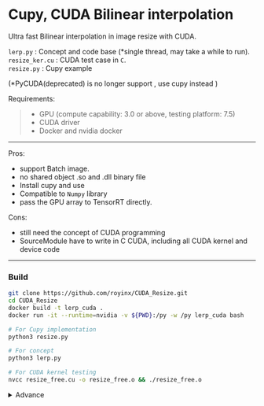 
# Cupy, CUDA Bilinear interpolation

Ultra fast Bilinear interpolation in image resize with CUDA.


`lerp.py` : Concept and code base (*single thread, may take a while to run). <br/>
`resize_ker.cu` : CUDA test case in `C`. <br/>
`resize.py` : Cupy example <br/>

(*PyCUDA(deprecated) is no longer support , use cupy instead )

Requirements:
>- GPU (compute capability: 3.0 or above, testing platform: 7.5)
>- CUDA driver
>- Docker and nvidia docker
---
Pros:
- support Batch image.
- no shared object .so and .dll binary file
- Install cupy and use
- Compatible to `Numpy` library
- pass the GPU array to TensorRT directly. 

Cons:
- still need the concept of CUDA programming
- SourceModule have to write in C CUDA, including all CUDA kernel and device code

---
### Build 

```bash
git clone https://github.com/royinx/CUDA_Resize.git 
cd CUDA_Resize
docker build -t lerp_cuda .
docker run -it --runtime=nvidia -v ${PWD}:/py -w /py lerp_cuda bash 

# For Cupy implementation
python3 resize.py

# For concept
python3 lerp.py

# For CUDA kernel testing
nvcc resize_free.cu -o resize_free.o && ./resize_free.o

```
<details><summary> Advance </summary>

```bash
docker run -it --privileged --runtime=nvidia -p 20072:22 -v ${PWD}:/py -w /py lerp_cuda bash 
sh -c 'echo 1 >/proc/sys/kernel/perf_event_paranoid'
nvcc resize_free.cu -o resize_free.o
nsys profile ./resize_free.o

ncu -o metrics /bin/python3 resize_free.py  > profile_log
ncu -o metrics /bin/python3 resize_free.py
```
Remark: Development platform is in dockerfile.opencv with OpenCV in C for debugging

Function Working well in pycuda container, you dont need to build OpenCV.